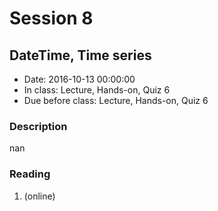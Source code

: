 # Session 8
## DateTime, Time series
- Date: 2016-10-13 00:00:00
- In class: Lecture, Hands-on, Quiz 6
- Due before class: Lecture, Hands-on, Quiz 6

### Description
nan

### Reading
1. (online)
